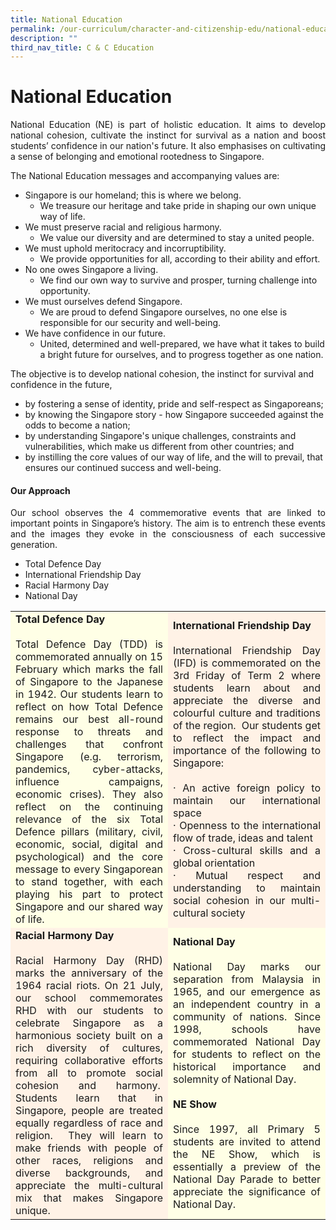 ```yaml
---
title: National Education
permalink: /our-curriculum/character-and-citizenship-edu/national-education/
description: ""
third_nav_title: C & C Education
---
```

# National Education
<p align="Justify">National Education (NE) is part of holistic education. It aims to develop national cohesion, cultivate the instinct for survival as a nation and boost students’ confidence in our nation's future. It also emphasises on cultivating a sense of belonging and emotional rootedness to Singapore.</p>

The National Education messages and accompanying values are:

* Singapore is our homeland; this is where we belong.
  * We treasure our heritage and take pride in shaping our own unique way of life.
* We must preserve racial and religious harmony.
  * We value our diversity and are determined to stay a united people.
* We must uphold meritocracy and incorruptibility.
  * We provide opportunities for all, according to their ability and effort.
* No one owes Singapore a living.
  * We find our own way to survive and prosper, turning challenge into opportunity.
* We must ourselves defend Singapore.
  * We are proud to defend Singapore ourselves, no one else is responsible for our security  and well-being.
* We have confidence in our future.
  * United, determined and well-prepared, we have what it takes to build a bright future for ourselves, and to progress together as one nation.
 
The objective is to develop national cohesion, the instinct for survival and confidence in the future, 
* by fostering a sense of identity, pride and self-respect as Singaporeans;
* by knowing the Singapore story - how Singapore succeeded against the odds to become a nation;
* by understanding Singapore's unique challenges, constraints and vulnerabilities, which make us different from other countries;  and
* by instilling the core values of our way of life, and the will to prevail, that ensures our continued success and well-being.

#### Our Approach
<p align="Justify">Our school observes the 4 commemorative events that are linked to important points in Singapore’s history. The aim is to entrench these events and the images they evoke in the consciousness of each successive generation.</p>

* Total Defence Day
* International Friendship Day
* Racial Harmony Day
* National Day


<table>
<tbody>
<tr>
<td style="text-align: justify;background-color: #ffffe6;"  width="50%">
<strong>Total Defence Day</strong><br><br>
Total Defence Day (TDD) is commemorated annually on 15 February which marks the fall of Singapore to the Japanese in 1942. Our students learn to reflect on how Total Defence remains our best all-round response to threats and challenges that confront Singapore (e.g. terrorism, pandemics, cyber-attacks, influence campaigns, economic crises). They also reflect on the continuing relevance of the six Total Defence pillars (military, civil, economic, social, digital and psychological) and the core message to every Singaporean to stand together, with each playing his part to protect Singapore and our shared way of life.</td>
<td style="text-align: justify;background-color: #fff2e6;" width="50%">
<strong>International Friendship Day</strong><br><br>
International Friendship Day (IFD) is commemorated on the 3rd Friday of Term 2 where students learn about and appreciate the diverse and colourful culture and traditions of the region.&nbsp; Our students get to reflect the impact and importance of the following to Singapore: <br /><br />&middot; An active foreign policy to maintain our international space<br /> &middot; Openness to the international flow of trade, ideas and talent<br /> &middot; Cross-cultural skills and a global orientation<br /> &middot; Mutual respect and understanding to maintain social cohesion in our multi-cultural society</td>
</tr>
<tr>
<td style="text-align: justify;background-color: #fff2e6;">
<strong>Racial Harmony Day</strong><br><br>
Racial Harmony Day (RHD) marks the anniversary of the 1964 racial riots. On 21 July, our school commemorates RHD with our students to celebrate Singapore as a harmonious society built on a rich diversity of cultures, requiring collaborative efforts from all to promote social cohesion and harmony.&nbsp; Students learn that in Singapore, people are treated equally regardless of race and religion.&nbsp; They will learn to make friends with people of other races, religions and diverse backgrounds, and appreciate the multi-cultural mix that makes Singapore unique.</td>
<td style="text-align: justify;background-color: #ffffe6;">
	<strong>National Day</strong><br><br>
National Day marks our separation from Malaysia in 1965, and our emergence as an independent country in a community of nations. Since 1998, schools have commemorated National Day for students to reflect on the historical importance and solemnity of National Day.<br><br>
<strong>NE Show</strong><br><br>
Since 1997, all Primary 5 students are invited to attend the NE Show, which is essentially a preview of the National Day Parade to better appreciate the significance of National Day.</td>
</tr>
</tbody>
</table>
<p>&nbsp;</p>